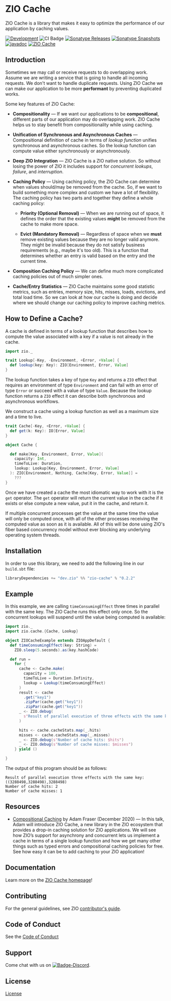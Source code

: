 [//]: # (This file was autogenerated using `zio-sbt-website` plugin via `sbt generateReadme` command.)
[//]: # (So please do not edit it manually. Instead, change "docs/index.md" file or sbt setting keys)
[//]: # (e.g. "readmeDocumentation" and "readmeSupport".)

# ZIO Cache

ZIO Cache is a library that makes it easy to optimize the performance of our application by caching values.

[![Development](https://img.shields.io/badge/Project%20Stage-Development-green.svg)](https://github.com/zio/zio/wiki/Project-Stages) ![CI Badge](https://github.com/zio/zio-cache/workflows/CI/badge.svg) [![Sonatype Releases](https://img.shields.io/nexus/r/https/oss.sonatype.org/dev.zio/jvm_2.13.svg?label=Sonatype%20Release)](https://oss.sonatype.org/content/repositories/releases/dev/zio/jvm_2.13/) [![Sonatype Snapshots](https://img.shields.io/nexus/s/https/oss.sonatype.org/dev.zio/jvm_2.13.svg?label=Sonatype%20Snapshot)](https://oss.sonatype.org/content/repositories/snapshots/dev/zio/jvm_2.13/) [![javadoc](https://javadoc.io/badge2/dev.zio/zio-cache-docs_2.13/javadoc.svg)](https://javadoc.io/doc/dev.zio/zio-cache-docs_2.13) [![ZIO Cache](https://img.shields.io/github/stars/zio/zio-cache?style=social)](https://github.com/zio/zio-cache)

## Introduction

Sometimes we may call or receive requests to do overlapping work. Assume we are writing a service that is going to handle all incoming requests. We don't want to handle duplicate requests. Using ZIO Cache we can make our application to be more **performant** by preventing duplicated works.

Some key features of ZIO Cache:

- **Compositionality** — If we want our applications to be **compositional**, different parts of our application may do overlapping work. ZIO Cache helps us to stay benefit from compositionality while using caching.

- **Unification of Synchronous and Asynchronous Caches** — Compositional definition of cache in terms of _lookup function_ unifies synchronous and asynchronous caches. So the lookup function can compute value either synchronously or asynchronously.

- **Deep ZIO Integration** — ZIO Cache is a ZIO native solution. So without losing the power of ZIO it includes support for _concurrent lookups_, _failure_, and _interruption_.

- **Caching Policy** — Using caching policy, the ZIO Cache can determine when values should/may be removed from the cache. So, if we want to build something more complex and custom we have a lot of flexibility. The caching policy has two parts and together they define a whole caching policy:

    - **Priority (Optional Removal)** — When we are running out of space, it defines the order that the existing values **might** be removed from the cache to make more space.

    - **Evict (Mandatory Removal)** — Regardless of space when we **must** remove existing values because they are no longer valid anymore. They might be invalid because they do not satisfy business requirements (e.g., maybe it's too old). This is a function that determines whether an entry is valid based on the entry and the current time.

- **Composition Caching Policy** — We can define much more complicated caching policies out of much simpler ones.

- **Cache/Entry Statistics** — ZIO Cache maintains some good statistic metrics, such as entries, memory size, hits, misses, loads, evictions, and total load time. So we can look at how our cache is doing and decide where we should change our caching policy to improve caching metrics.

## How to Define a Cache?

A cache is defined in terms of a lookup function that describes how to compute the value associated with a key if a value is not already in the cache.

```scala
import zio._

trait Lookup[-Key, -Environment, +Error, +Value] {
  def lookup(key: Key): ZIO[Environment, Error, Value]
}
```

The lookup function takes a key of type `Key` and returns a `ZIO` effect that requires an environment of type `Environment` and can fail with an error of type `Error` or succeed with a value of type `Value`. Because the lookup function returns a `ZIO` effect it can describe both synchronous and asynchronous workflows.

We construct a cache using a lookup function as well as a maximum size and a time to live.

```scala
trait Cache[-Key, +Error, +Value] {
  def get(k: Key): IO[Error, Value]
}

object Cache {

  def make[Key, Environment, Error, Value](
    capacity: Int,
    timeToLive: Duration,
    lookup: Lookup[Key, Environment, Error, Value]
  ): ZIO[Environment, Nothing, Cache[Key, Error, Value]] =
    ???
}
```

Once we have created a cache the most idiomatic way to work with it is the `get` operator. The `get` operator will return the current value in the cache if it exists or else compute a new value, put it in the cache, and return it.

If multiple concurrent processes get the value at the same time the value will only be computed once, with all of the other processes receiving the computed value as soon as it is available. All of this will be done using ZIO's fiber based concurrency model without ever blocking any underlying operating system threads.

## Installation

In order to use this library, we need to add the following line in our `build.sbt` file:

```scala
libraryDependencies += "dev.zio" %% "zio-cache" % "0.2.2"
```

## Example

In this example, we are calling `timeConsumingEffect` three times in parallel with the same key. The ZIO Cache runs this effect only once. So the concurrent lookups will suspend until the value being computed is available:

```scala
import zio._
import zio.cache.{Cache, Lookup}

object ZIOCacheExample extends ZIOAppDefault {
  def timeConsumingEffect(key: String) =
    ZIO.sleep(5.seconds).as(key.hashCode)

  def run =
    for {
      cache <- Cache.make(
        capacity = 100,
        timeToLive = Duration.Infinity,
        lookup = Lookup(timeConsumingEffect)
      )
      result <- cache
        .get("key1")
        .zipPar(cache.get("key1"))
        .zipPar(cache.get("key1"))
      _ <- ZIO.debug(
        s"Result of parallel execution of three effects with the same key: $result"
      )

      hits <- cache.cacheStats.map(_.hits)
      misses <- cache.cacheStats.map(_.misses)
      _ <- ZIO.debug(s"Number of cache hits: $hits")
      _ <- ZIO.debug(s"Number of cache misses: $misses")
    } yield ()

}
```

The output of this program should be as follows:

```
Result of parallel execution three effects with the same key: ((3288498,3288498),3288498)
Number of cache hits: 2
Number of cache misses: 1
```

## Resources

- [Compositional Caching](https://www.youtube.com/watch?v=iFeTUhYpPLs) by Adam Fraser (December 2020) — In this talk, Adam will introduce ZIO Cache, a new library in the ZIO ecosystem that provides a drop-in caching solution for ZIO applications. We will see how ZIO’s support for asynchrony and concurrent lets us implement a cache in terms of a single lookup function and how we get many other things such as typed errors and compositional caching policies for free. See how easy it can be to add caching to your ZIO application!

## Documentation

Learn more on the [ZIO Cache homepage](https://zio.dev/zio-cache)!

## Contributing

For the general guidelines, see ZIO [contributor's guide](https://zio.dev/about/contributing).

## Code of Conduct

See the [Code of Conduct](https://zio.dev/about/code-of-conduct)

## Support

Come chat with us on [![Badge-Discord]][Link-Discord].

[Badge-Discord]: https://img.shields.io/discord/629491597070827530?logo=discord "chat on discord"
[Link-Discord]: https://discord.gg/2ccFBr4 "Discord"

## License

[License](LICENSE)
